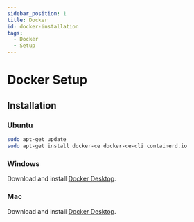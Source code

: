 ```yaml
---
sidebar_position: 1
title: Docker
id: docker-installation
tags:
  - Docker
  - Setup
---
```



# Docker Setup

## Installation

### Ubuntu

```bash
sudo apt-get update
sudo apt-get install docker-ce docker-ce-cli containerd.io
```

### Windows

Download and install [Docker Desktop](https://hub.docker.com/editions/community/docker-ce-desktop-windows/).

### Mac

Download and install [Docker Desktop](https://hub.docker.com/editions/community/docker-ce-desktop-mac/).
